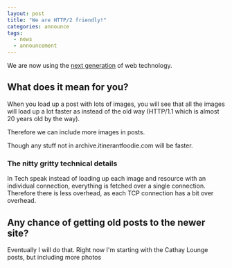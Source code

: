 ```yaml
---
layout: post
title: "We are HTTP/2 friendly!"
categories: announce
tags:
  - news
  - announcement
---
```


We are now using the [next generation](https://http2.github.io/) of web technology.

## What does it mean for you?

When you load up a post with lots of images, you will see that all the images will load up a lot faster as instead of the old way (HTTP/1.1 which is almost 20 years old by the way).

Therefore we can include more images in posts.

Though any stuff not in archive.itinerantfoodie.com will be faster.

### The nitty gritty technical details

In Tech speak instead of loading up each image and resource with an individual connection, everything is fetched over a single connection. Therefore there is less overhead, as each TCP connection has a bit over overhead.

## Any chance of getting old posts to the newer site?

Eventually I will do that. Right now I'm starting with the Cathay Lounge posts, but including more photos
